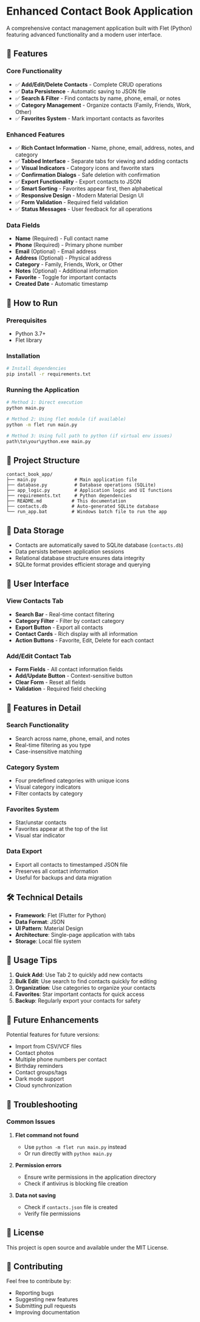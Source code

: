 # Enhanced Contact Book Application

A comprehensive contact management application built with Flet (Python) featuring advanced functionality and a modern user interface.

## 🌟 Features

### Core Functionality
- ✅ **Add/Edit/Delete Contacts** - Complete CRUD operations
- ✅ **Data Persistence** - Automatic saving to JSON file
- ✅ **Search & Filter** - Find contacts by name, phone, email, or notes
- ✅ **Category Management** - Organize contacts (Family, Friends, Work, Other)
- ✅ **Favorites System** - Mark important contacts as favorites

### Enhanced Features
- ✅ **Rich Contact Information** - Name, phone, email, address, notes, and category
- ✅ **Tabbed Interface** - Separate tabs for viewing and adding contacts
- ✅ **Visual Indicators** - Category icons and favorite stars
- ✅ **Confirmation Dialogs** - Safe deletion with confirmation
- ✅ **Export Functionality** - Export contacts to JSON
- ✅ **Smart Sorting** - Favorites appear first, then alphabetical
- ✅ **Responsive Design** - Modern Material Design UI
- ✅ **Form Validation** - Required field validation
- ✅ **Status Messages** - User feedback for all operations

### Data Fields
- **Name** (Required) - Full contact name
- **Phone** (Required) - Primary phone number
- **Email** (Optional) - Email address
- **Address** (Optional) - Physical address
- **Category** - Family, Friends, Work, or Other
- **Notes** (Optional) - Additional information
- **Favorite** - Toggle for important contacts
- **Created Date** - Automatic timestamp

## 🚀 How to Run

### Prerequisites
- Python 3.7+
- Flet library

### Installation
```bash
# Install dependencies
pip install -r requirements.txt
```

### Running the Application
```bash
# Method 1: Direct execution
python main.py

# Method 2: Using flet module (if available)
python -m flet run main.py

# Method 3: Using full path to python (if virtual env issues)
path\to\your\python.exe main.py
```

## 📁 Project Structure

```
contact_book_app/
├── main.py              # Main application file
├── database.py          # Database operations (SQLite)
├── app_logic.py         # Application logic and UI functions
├── requirements.txt     # Python dependencies
├── README.md           # This documentation
├── contacts.db         # Auto-generated SQLite database
└── run_app.bat         # Windows batch file to run the app
```

## 💾 Data Storage

- Contacts are automatically saved to SQLite database (`contacts.db`)
- Data persists between application sessions
- Relational database structure ensures data integrity
- SQLite format provides efficient storage and querying

## 🎨 User Interface

### View Contacts Tab
- **Search Bar** - Real-time contact filtering
- **Category Filter** - Filter by contact category
- **Export Button** - Export all contacts
- **Contact Cards** - Rich display with all information
- **Action Buttons** - Favorite, Edit, Delete for each contact

### Add/Edit Contact Tab
- **Form Fields** - All contact information fields
- **Add/Update Button** - Context-sensitive button
- **Clear Form** - Reset all fields
- **Validation** - Required field checking

## 🔧 Features in Detail

### Search Functionality
- Search across name, phone, email, and notes
- Real-time filtering as you type
- Case-insensitive matching

### Category System
- Four predefined categories with unique icons
- Visual category indicators
- Filter contacts by category

### Favorites System
- Star/unstar contacts
- Favorites appear at the top of the list
- Visual star indicator

### Data Export
- Export all contacts to timestamped JSON file
- Preserves all contact information
- Useful for backups and data migration

## 🛠️ Technical Details

- **Framework**: Flet (Flutter for Python)
- **Data Format**: JSON
- **UI Pattern**: Material Design
- **Architecture**: Single-page application with tabs
- **Storage**: Local file system

## 📱 Usage Tips

1. **Quick Add**: Use Tab 2 to quickly add new contacts
2. **Bulk Edit**: Use search to find contacts quickly for editing
3. **Organization**: Use categories to organize your contacts
4. **Favorites**: Star important contacts for quick access
5. **Backup**: Regularly export your contacts for safety

## 🔮 Future Enhancements

Potential features for future versions:
- Import from CSV/VCF files
- Contact photos
- Multiple phone numbers per contact
- Birthday reminders
- Contact groups/tags
- Dark mode support
- Cloud synchronization

## 🐛 Troubleshooting

### Common Issues

1. **Flet command not found**
   - Use `python -m flet run main.py` instead
   - Or run directly with `python main.py`

2. **Permission errors**
   - Ensure write permissions in the application directory
   - Check if antivirus is blocking file creation

3. **Data not saving**
   - Check if `contacts.json` file is created
   - Verify file permissions

## 📄 License

This project is open source and available under the MIT License.

## 🤝 Contributing

Feel free to contribute by:
- Reporting bugs
- Suggesting new features
- Submitting pull requests
- Improving documentation
